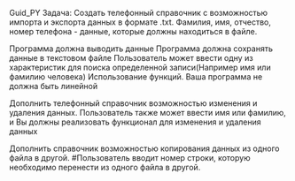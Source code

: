 Guid_PY
Задача: Создать телефонный справочник с возможностью импорта и экспорта данных в формате .txt. Фамилия, имя, отчество, номер телефона - данные, которые должны находиться в файле.

Программа должна выводить данные Программа должна сохранять данные в текстовом файле Пользователь может ввести одну из характеристик для поиска определенной записи(Например имя или фамилию человека) Использование функций. Ваша программа не должна быть линейной

Дополнить телефонный справочник возможностью изменения и удаления данных. Пользователь также может ввести имя или фамилию, и Вы должны реализовать функционал для изменения и удаления данных

Дополнить справочник возможностью копирования данных из одного файла в другой. #Пользователь вводит номер строки, которую необходимо перенести из одного файла в другой.
